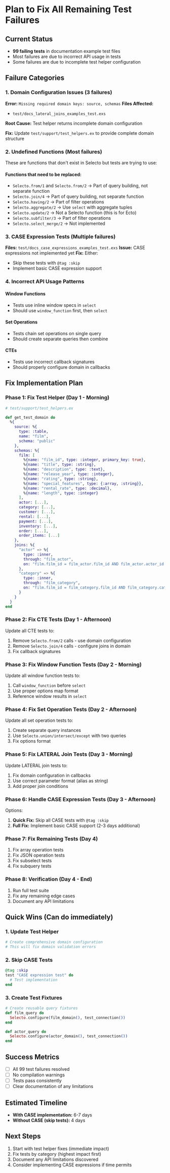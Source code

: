 # Plan to Fix All Remaining Test Failures

## Current Status
- **99 failing tests** in documentation example test files
- Most failures are due to incorrect API usage in tests
- Some failures are due to incomplete test helper configuration

## Failure Categories

### 1. Domain Configuration Issues (3 failures)
**Error:** `Missing required domain keys: source, schemas`
**Files Affected:**
- `test/docs_lateral_joins_examples_test.exs`

**Root Cause:** Test helper returns incomplete domain configuration

**Fix:** Update `test/support/test_helpers.ex` to provide complete domain structure

### 2. Undefined Functions (Most failures)
These are functions that don't exist in Selecto but tests are trying to use:

#### Functions that need to be replaced:
- `Selecto.from/1` and `Selecto.from/2` → Part of query building, not separate function
- `Selecto.join/4` → Part of query building, not separate function  
- `Selecto.having/2` → Part of filter operations
- `Selecto.aggregate/2` → Use `select` with aggregate tuples
- `Selecto.update/2` → Not a Selecto function (this is for Ecto)
- `Selecto.subfilter/3` → Part of filter operations
- `Selecto.select_merge/2` → Not implemented

### 3. CASE Expression Tests (Multiple failures)
**Files:** `test/docs_case_expressions_examples_test.exs`
**Issue:** CASE expressions not implemented yet
**Fix:** Either:
- Skip these tests with `@tag :skip`
- Implement basic CASE expression support

### 4. Incorrect API Usage Patterns

#### Window Functions
- Tests use inline window specs in `select`
- Should use `window_function` first, then `select`

#### Set Operations  
- Tests chain set operations on single query
- Should create separate queries then combine

#### CTEs
- Tests use incorrect callback signatures
- Should properly configure domain in callbacks

## Fix Implementation Plan

### Phase 1: Fix Test Helper (Day 1 - Morning)
```elixir
# test/support/test_helpers.ex

def get_test_domain do
  %{
    source: %{
      type: :table,
      name: "film",
      schema: "public"
    },
    schemas: %{
      film: [
        %{name: "film_id", type: :integer, primary_key: true},
        %{name: "title", type: :string},
        %{name: "description", type: :text},
        %{name: "release_year", type: :integer},
        %{name: "rating", type: :string},
        %{name: "special_features", type: {:array, :string}},
        %{name: "rental_rate", type: :decimal},
        %{name: "length", type: :integer}
      ],
      actor: [...],
      category: [...],
      customer: [...],
      rental: [...],
      payment: [...],
      inventory: [...],
      order: [...],
      order_items: [...]
    },
    joins: %{
      "actor" => %{
        type: :inner,
        through: "film_actor",
        on: "film.film_id = film_actor.film_id AND film_actor.actor_id = actor.actor_id"
      },
      "category" => %{
        type: :inner,
        through: "film_category",
        on: "film.film_id = film_category.film_id AND film_category.category_id = category.category_id"
      }
    }
  }
end
```

### Phase 2: Fix CTE Tests (Day 1 - Afternoon)
Update all CTE tests to:
1. Remove `Selecto.from/2` calls - use domain configuration
2. Remove `Selecto.join/4` calls - configure joins in domain
3. Fix callback signatures

### Phase 3: Fix Window Function Tests (Day 2 - Morning)
Update all window function tests to:
1. Call `window_function` before `select`
2. Use proper options map format
3. Reference window results in `select`

### Phase 4: Fix Set Operation Tests (Day 2 - Afternoon)
Update all set operation tests to:
1. Create separate query instances
2. Use `Selecto.union/intersect/except` with two queries
3. Fix options format

### Phase 5: Fix LATERAL Join Tests (Day 3 - Morning)
Update LATERAL join tests to:
1. Fix domain configuration in callbacks
2. Use correct parameter format (alias as string)
3. Add proper join conditions

### Phase 6: Handle CASE Expression Tests (Day 3 - Afternoon)
Options:
1. **Quick Fix:** Skip all CASE tests with `@tag :skip`
2. **Full Fix:** Implement basic CASE support (2-3 days additional)

### Phase 7: Fix Remaining Tests (Day 4)
1. Fix array operation tests
2. Fix JSON operation tests  
3. Fix subselect tests
4. Fix subquery tests

### Phase 8: Verification (Day 4 - End)
1. Run full test suite
2. Fix any remaining edge cases
3. Document any API limitations

## Quick Wins (Can do immediately)

### 1. Update Test Helper
```elixir
# Create comprehensive domain configuration
# This will fix domain validation errors
```

### 2. Skip CASE Tests
```elixir
@tag :skip
test "CASE expression test" do
  # Test implementation
end
```

### 3. Create Test Fixtures
```elixir
# Create reusable query fixtures
def film_query do
  Selecto.configure(film_domain(), test_connection())
end

def actor_query do
  Selecto.configure(actor_domain(), test_connection())
end
```

## Success Metrics
- [ ] All 99 test failures resolved
- [ ] No compilation warnings
- [ ] Tests pass consistently
- [ ] Clear documentation of any limitations

## Estimated Timeline
- **With CASE implementation:** 6-7 days
- **Without CASE (skip tests):** 4 days

## Next Steps
1. Start with test helper fixes (immediate impact)
2. Fix tests by category (highest impact first)
3. Document any API limitations discovered
4. Consider implementing CASE expressions if time permits